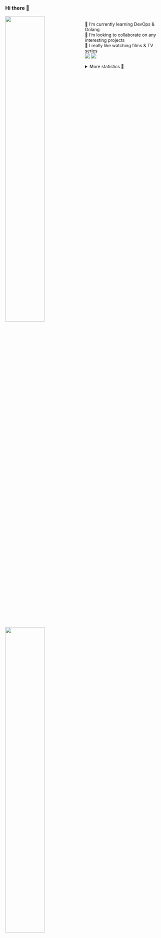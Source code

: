 ### Hi there 👋


[<img align="left" width="50%" src="https://github-readme-stats.vercel.app/api?username=rufusnufus&hide=issues&show_icons=true&count_private=true&theme=transparent&title_color=FF6F40&text_color=FBF9F8&icon_color=F48242&hide_border=true&hide_title=true#gh-dark-mode-only">](https://metrics.lecoq.io/rufusnufus#gh-dark-mode-only)
[<img align="left" width="50%" src="https://github-readme-stats.vercel.app/api?username=rufusnufus&hide=issues&show_icons=true&count_private=true&theme=transparent&title_color=FF6533&text_color=4D4644&icon_color=FF8038&hide_border=true&hide_title=true#gh-light-mode-only">](https://metrics.lecoq.io/rufusnufus#gh-light-mode-only)

<p>
  <br>
  🌱 I’m currently learning DevOps & Golang</br>
  👯 I’m looking to collaborate on any interesting projects</br>
  🎥 I really like watching films & TV series</br>
  <a href="https://linkedin.com/in/rufusnufus"><img src="https://img.shields.io/badge/linkedin-0077B5.svg?style=for-the-badge&logo=linkedin&logoColor=white"/></a>
  <a href="https://t.me/rufusnufus"><img src="https://img.shields.io/badge/-telegram-black?style=for-the-badge&color=blue&logo=telegram"/></a>
</p>

<p text-align="left">
<details>
  <summary>More statistics 👀</summary><br/>

<!--START_SECTION:waka-->
![Code Time](http://img.shields.io/badge/Code%20Time-759%20hrs%203%20mins-blue)

![Profile Views](http://img.shields.io/badge/Profile%20Views-0-blue)

**I'm an Early 🐤** 

```text
🌞 Morning                4657 commits        █████░░░░░░░░░░░░░░░░░░░░   20.04 % 
🌆 Daytime                13756 commits       ███████████████░░░░░░░░░░   59.18 % 
🌃 Evening                4318 commits        █████░░░░░░░░░░░░░░░░░░░░   18.58 % 
🌙 Night                  512 commits         █░░░░░░░░░░░░░░░░░░░░░░░░   02.20 % 
```
📅 **I'm Most Productive on Wednesday** 

```text
Monday                   4929 commits        █████░░░░░░░░░░░░░░░░░░░░   21.21 % 
Tuesday                  3929 commits        ████░░░░░░░░░░░░░░░░░░░░░   16.90 % 
Wednesday                5125 commits        ██████░░░░░░░░░░░░░░░░░░░   22.05 % 
Thursday                 4193 commits        █████░░░░░░░░░░░░░░░░░░░░   18.04 % 
Friday                   3996 commits        ████░░░░░░░░░░░░░░░░░░░░░   17.19 % 
Saturday                 630 commits         █░░░░░░░░░░░░░░░░░░░░░░░░   02.71 % 
Sunday                   441 commits         ░░░░░░░░░░░░░░░░░░░░░░░░░   01.90 % 
```


📊 **This Week I Spent My Time On** 

```text
💬 Programming Languages: 
HCL                      0 secs              █████████████████████████   100.00 % 

🔥 Editors: 
VS Code                  0 secs              █████████████████████████   100.00 % 
```

**I Mostly Code in Go** 

```text
Go                       19 repos            █████░░░░░░░░░░░░░░░░░░░░   18.45 % 
Python                   14 repos            ███░░░░░░░░░░░░░░░░░░░░░░   13.59 % 
Smarty                   6 repos             █░░░░░░░░░░░░░░░░░░░░░░░░   05.83 % 
Shell                    3 repos             █░░░░░░░░░░░░░░░░░░░░░░░░   02.91 % 
Kotlin                   2 repos             ░░░░░░░░░░░░░░░░░░░░░░░░░   01.94 % 
```




 Last Updated on 21/04/2024 00:55:08 UTC
<!--END_SECTION:waka-->

</details>
</p>
